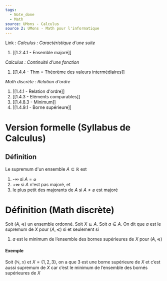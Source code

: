 ```yaml
---
tags:
  - Note_done
  - Math
source: UMons - Calculus
source 2: UMons - Math pour l'informatique
---
```


Link :
_Calculus : Caractéristique d'une suite_
1. [[1.2.4.1 - Ensemble majoré]]

_Calculus : Continuité d'une fonction_
1. [[1.4.4 - Thm = Théorème des valeurs intermédiaires]]

_Math discrète : Relation d'ordre_ 
1. [[1.4.1 - Relation d'ordre]]
2. [[1.4.3 - Eléments comparables]]
3. [[1.4.8.3 - Minimum]]
4. [[1.4.9.1 - Borne supérieure]]

# Version formelle (Syllabus de Calculus)
## Définition
Le supremum d'un ensemble $A \subseteq \mathbb{R}$ est 
1. -$\infty$ si $A = \varnothing$ 
2. +$\infty$ si $A$ n'est pas majoré, et
3. le plus petit des majorants de $A$ si $A \neq \varnothing$ est majoré

# Définition (Math discrète)
Soit $(A, \preceq)$ un ensemble ordonné. 
Soit $X ⊆ A$. 
Soit $a ∈ A$. 
On dit que $a$ est le supremum de $X$ pour $(A, \preceq)$ si et seulement si 
1. $a$ est le minimum de l’ensemble des bornes supérieures de $X$ pour $(A, \preceq)$

#### Exemple
Soit $(\mathbb{N},\le)$ et $X=\{1,2,3\}$, on a que $3$ est une borne supérieure de $X$ et c’est aussi supremum de $X$ car c’est le minimum de l’ensemble des bornés supérieures de $X$ 
